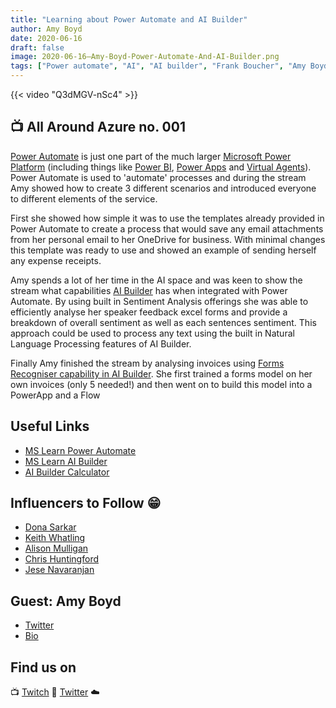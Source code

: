 ```yaml
---
title: "Learning about Power Automate and AI Builder"
author: Amy Boyd
date: 2020-06-16
draft: false
image: 2020-06-16–Amy-Boyd-Power-Automate-And-AI-Builder.png
tags: ["Power automate", "AI", "AI builder", "Frank Boucher", "Amy Boyd"]
---
```


{{< video "Q3dMGV-nSc4" >}}

## 📺 All Around Azure no. 001

[Power Automate](https://cda.ms/1pT) is just one part of the much larger [Microsoft Power Platform](https://docs.microsoft.com/en-us/learn/paths/power-plat-fundamentals/) (including things like [Power BI](https://docs.microsoft.com/en-us/power-bi/), [Power Apps](https://docs.microsoft.com/en-us/learn/modules/introduction-power-apps/) and [Virtual Agents](https://docs.microsoft.com/en-us/power-platform-release-plan/2020wave2/power-virtual-agents/)). Power Automate is used to 'automate' processes and during the stream Amy showed how to create 3 different scenarios and introduced everyone to different elements of the service.

First she showed how simple it was to use the templates already provided in Power Automate to create a process that would save any email attachments from her personal email to her OneDrive for business. With minimal changes this template was ready to use and showed an example of sending herself any expense receipts.

Amy spends a lot of her time in the AI space and was keen to show the stream what capabilities [AI Builder](https://cda.ms/1pV) has when integrated with Power Automate. By using built in Sentiment Analysis offerings she was able to efficiently analyse her speaker feedback excel forms and provide a breakdown of overall sentiment as well as each sentences sentiment. This approach could be used to process any text using the built in Natural Language Processing features of AI Builder.

Finally Amy finished the stream by analysing invoices using [Forms Recogniser capability in AI Builder](https://flow.microsoft.com/en-us/blog/ai-builder-form-processing-now-lets-you-recognize-undetected-fields/). She first trained a forms model on her own invoices (only 5 needed!) and then went on to build this model into a PowerApp and a Flow

## Useful Links

- [MS Learn Power Automate](https://cda.ms/1pY)
- [MS Learn AI Builder](https://cda.ms/1pW)
- [AI Builder Calculator](https://cda.ms/1pR)

## Influencers to Follow 😁 

- [Dona Sarkar](https://twitter.com/donasarkar)
- [Keith Whatling](https://twitter.com/KeithWhatling)
- [Alison Mulligan](https://twitter.com/AMulligan365)
- [Chris Huntingford](https://twitter.com/TATTOOEDCRMGUY)
- [Jese Navaranjan](https://twitter.com/JeseNav2)

## Guest: Amy Boyd

- [Twitter](https://twitter.com/AmyKateNicho)
- [Bio](https://developer.microsoft.com/en-us/advocates/amy-boyd)

## Find us on

📺 [Twitch](https://www.twitch.tv/microsoftdeveloper)
🔗 [Twitter](https://twitter.com/fboucheros)
☁️
